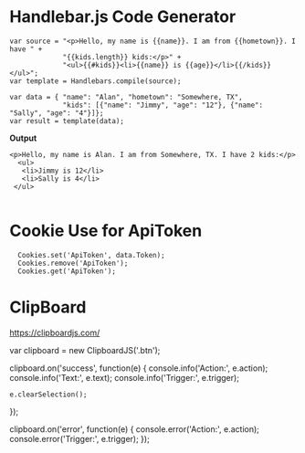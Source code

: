 ﻿# Handlebar.js Code Generator   
   
````   
var source = "<p>Hello, my name is {{name}}. I am from {{hometown}}. I have " +   
             "{{kids.length}} kids:</p>" +   
             "<ul>{{#kids}}<li>{{name}} is {{age}}</li>{{/kids}}</ul>";   
var template = Handlebars.compile(source);   

var data = { "name": "Alan", "hometown": "Somewhere, TX",   
             "kids": [{"name": "Jimmy", "age": "12"}, {"name": "Sally", "age": "4"}]};   
var result = template(data);   

````   

**Output**   
````   
<p>Hello, my name is Alan. I am from Somewhere, TX. I have 2 kids:</p>   
  <ul>   
   <li>Jimmy is 12</li>   
   <li>Sally is 4</li>   
 </ul>   
 
````   

# Cookie Use for ApiToken    

````    
  Cookies.set('ApiToken', data.Token);   
  Cookies.remove('ApiToken');    
  Cookies.get('ApiToken');  

````    



# ClipBoard      
https://clipboardjs.com/     

var clipboard = new ClipboardJS('.btn');

clipboard.on('success', function(e) {
    console.info('Action:', e.action);
    console.info('Text:', e.text);
    console.info('Trigger:', e.trigger);

    e.clearSelection();
});

clipboard.on('error', function(e) {
    console.error('Action:', e.action);
    console.error('Trigger:', e.trigger);
});

